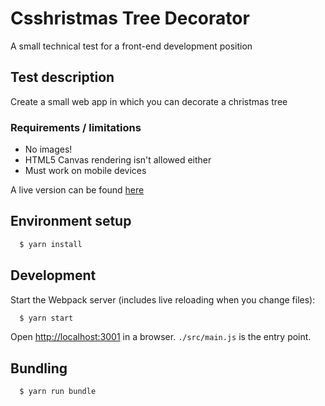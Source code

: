 # Csshristmas Tree Decorator
A small technical test for a front-end development position 

## Test description
Create a small web app in which you can decorate a christmas tree

### Requirements / limitations
* No images!
* HTML5 Canvas rendering isn't allowed either
* Must work on mobile devices

A live version can be found [here](https://nindroidx.github.io/csshristmas-tree-decorator/)

## Environment setup 

```sh
  $ yarn install
```

## Development

Start the Webpack server (includes live reloading when you change files):

```sh
  $ yarn start
```

Open [http://localhost:3001](http://localhost:3001) in a browser. `./src/main.js` is the entry point.

## Bundling 

```sh
  $ yarn run bundle
```

